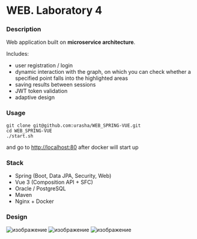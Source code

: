 # WEB. Laboratory 4

### Description
Web application built on **microservice architecture**.  

Includes: 
- user registration / login 
- dynamic interaction with the graph, on which you can check whether a specified point falls into the highlighted areas
- saving results between sessions
- JWT token validation
- adaptive design

### Usage
```
git clone git@github.com:urasha/WEB_SPRING-VUE.git
cd WEB_SPRING-VUE
./start.sh
```
and go to [http://localhost:80](http://localhost:80) after docker will start up

### Stack
- Spring (Boot, Data JPA, Security, Web)
- Vue 3 (Composition API + SFC)
- Oracle / PostgreSQL
- Maven
- Nginx + Docker

### Design
![изображение](https://github.com/user-attachments/assets/309e9b32-891e-4157-bf23-b139f465093e)
![изображение](https://github.com/user-attachments/assets/88408513-ea29-4a44-ba13-e5c20edaf74f)
![изображение](https://github.com/user-attachments/assets/22c4a6ac-b57f-4893-99db-36f562ee37ee)
